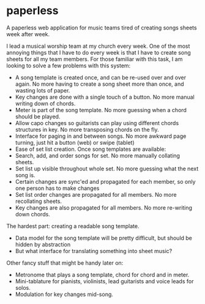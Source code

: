 # paperless
A paperless web application for music teams tired of creating songs sheets week after week.

I lead a musical worship team at my church every week. One of the most annoying things that I have to do
every week is that I have to create song sheets for all my team members. For those familiar with this task,
I am looking to solve a few problems with this system:

- A song template is created once, and can be re-used over and over again. No more having to create a song sheet more than once, and wasting lots of paper. 
- Key changes are done with a single touch of a button. No more manual writing down of chords.
- Meter is part of the song template. No more guessing when a chord should be played.
- Allow capo changes so guitarists can play using different chords structures in key. No more transposing chords on the fly.
- Interface for paging in and between songs. No more awkward page turning, just hit a button (web) or swipe (tablet) 
- Ease of set list creation. Once song templates are available:
 - Search, add, and order songs for set. No more manually collating sheets.
 - Set list up visible throughout whole set. No more guessing what the next song is.
- Certain changes are sync'ed and propagated for each member, so only one person has to make changes
 - Set list order changes are propagated for all members. No more recollating sheets.
 - Key changes are also propagated for all members. No more re-writing down chords.

The hardest part: creating a readable song template. 
- Data model for the song template will be pretty difficult, but should be hidden by abstraction
- But what interface for translating something into sheet music?

Other fancy stuff that might be handy later on:
- Metronome that plays a song template, chord for chord and in meter.
- Mini-tablature for pianists, violinists, lead guitarists and voice leads for solos.
- Modulation for key changes mid-song.
